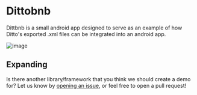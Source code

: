 # Dittobnb

Dittbnb is a small android app designed to serve as an example of how Ditto's exported .xml files can be integrated into an android app.

![image](https://user-images.githubusercontent.com/13909354/112368768-aa98f280-8c98-11eb-934e-deba171bb5f0.png)

## Expanding

Is there another library/framework that you think we should create a demo for? Let us know by [opening an issue](https://github.com/dittowords/ditto-android-demo/issues/new), or feel free to open a pull request!
